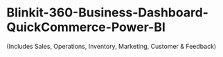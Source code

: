# Blinkit-360-Business-Dashboard-QuickCommerce-Power-BI
(Includes Sales, Operations, Inventory, Marketing, Customer &amp; Feedback)
